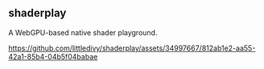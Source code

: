 ## shaderplay

A WebGPU-based native shader playground.

https://github.com/littledivy/shaderplay/assets/34997667/812ab1e2-aa55-42a1-85b4-04b5f04babae

